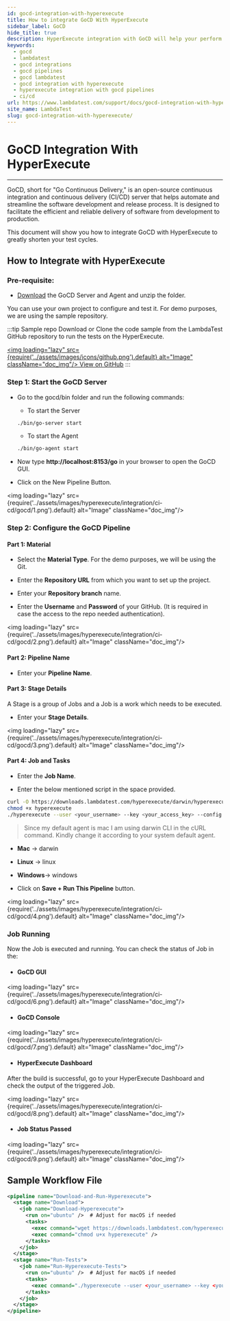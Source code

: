 ```yaml
---
id: gocd-integration-with-hyperexecute
title: How to integrate GoCD With HyperExecute
sidebar_label: GoCD
hide_title: true
description: HyperExecute integration with GoCD will help your perform Test automation for your code changes on more than 3000+ real browsers for both mobile and desktop. You can trigger your testing scripts directly from GoCD instance and they would be executed over your HyperExecute Dashboard.
keywords:
  - gocd
  - lambdatest
  - gocd integrations
  - gocd pipelines
  - gocd lambdatest
  - gocd integration with hyperexecute
  - hyperexecute integration with gocd pipelines
  - ci/cd
url: https://www.lambdatest.com/support/docs/gocd-integration-with-hyperexecute/
site_name: LambdaTest
slug: gocd-integration-with-hyperexecute/
---
```

<script type="application/ld+json"
      dangerouslySetInnerHTML={{ __html: JSON.stringify({
       "@context": "https://schema.org",
        "@type": "BreadcrumbList",
        "itemListElement": [{
          "@type": "ListItem",
          "position": 1,
          "name": "LambdaTest",
          "item": "https://www.lambdatest.com"
        },{
          "@type": "ListItem",
          "position": 2,
          "name": "Support",
          "item": "https://www.lambdatest.com/support/docs/"
        },{
          "@type": "ListItem",
          "position": 3,
          "name": "GoCD Integration",
          "item": "https://www.lambdatest.com/support/docs/gocd-integration-with-hyperexecute/"
        }]
      })
    }}
></script>

# GoCD Integration With HyperExecute
***

GoCD, short for "Go Continuous Delivery," is an open-source continuous integration and continuous delivery (CI/CD) server that helps automate and streamline the software development and release process. It is designed to facilitate the efficient and reliable delivery of software from development to production.

This document will show you how to integrate GoCD with HyperExecute to greatly shorten your test cycles.

## How to Integrate with HyperExecute

### Pre-requisite:

- [Download](https://www.gocd.org/download/#osx) the GoCD Server and Agent and unzip the folder.

You can use your own project to configure and test it. For demo purposes, we are using the sample repository.

:::tip Sample repo
Download or Clone the code sample from the LambdaTest GitHub repository to run the tests on the HyperExecute.

<a href="https://github.com/LambdaTest/hyp-ci-cd-integration-sample/tree/gocd" className="github__anchor"><img loading="lazy" src={require('../assets/images/icons/github.png').default} alt="Image" className="doc_img"/> View on GitHub</a>
:::

### Step 1: Start the GoCD Server

- Go to the gocd/bin folder and run the following commands:

  - To start the Server
  ```bash
  ./bin/go-server start
  ```

  - To start the Agent
  ```bash
  ./bin/go-agent start
  ```
- Now type **http://localhost:8153/go** in your browser to open the GoCD GUI.

- Click on the New Pipeline Button.

<img loading="lazy" src={require('../assets/images/hyperexecute/integration/ci-cd/gocd/1.png').default} alt="Image"  className="doc_img"/>

### Step 2: Configure the GoCD Pipeline

#### Part 1: Material

- Select the **Material Type**. For the demo purposes, we will be using the Git.

- Enter the **Repository URL** from which you want to set up the project.

- Enter your **Repository branch** name.

- Enter the **Username** and **Password** of your GitHub. (It is required in case the access to the repo needed authentication).

<img loading="lazy" src={require('../assets/images/hyperexecute/integration/ci-cd/gocd/2.png').default} alt="Image"  className="doc_img"/>

#### Part 2: Pipeline Name

- Enter your **Pipeline Name**.

#### Part 3: Stage Details

A Stage is a group of Jobs and a Job is a work which needs to be executed.

- Enter your **Stage Details**.

<img loading="lazy" src={require('../assets/images/hyperexecute/integration/ci-cd/gocd/3.png').default} alt="Image"  className="doc_img"/>

#### Part 4: Job and Tasks

- Enter the **Job Name**.

- Enter the below mentioned script in the space provided.

```bash
curl -O https://downloads.lambdatest.com/hyperexecute/darwin/hyperexecute
chmod +x hyperexecute
./hyperexecute --user <your_username> --key <your_access_key> --config <your_yaml_file_name>
```

> Since my default agent is mac I am using darwin CLI in the cURL command. Kindly change it according to your system default agent. <br />
- **Mac** -> darwin <br />
- **Linux** -> linux <br />
- **Windows**-> windows

- Click on **Save + Run This Pipeline** button.

<img loading="lazy" src={require('../assets/images/hyperexecute/integration/ci-cd/gocd/4.png').default} alt="Image"  className="doc_img"/>

### Job Running

Now the Job is executed and running. You can check the status of Job in the:

- #### GoCD GUI
<img loading="lazy" src={require('../assets/images/hyperexecute/integration/ci-cd/gocd/6.png').default} alt="Image"  className="doc_img"/>

- #### GoCD Console
<img loading="lazy" src={require('../assets/images/hyperexecute/integration/ci-cd/gocd/7.png').default} alt="Image"  className="doc_img"/>

- #### HyperExecute Dashboard

After the build is successful, go to your HyperExecute Dashboard and check the output of the triggered Job.

<img loading="lazy" src={require('../assets/images/hyperexecute/integration/ci-cd/gocd/8.png').default} alt="Image"  className="doc_img"/>

- #### Job Status Passed

<img loading="lazy" src={require('../assets/images/hyperexecute/integration/ci-cd/gocd/9.png').default} alt="Image"  className="doc_img"/>

## Sample Workflow File

```xml
<pipeline name="Download-and-Run-Hyperexecute">
  <stage name="Download">
    <job name="Download-Hyperexecute">
      <run on="ubuntu" />  # Adjust for macOS if needed
      <tasks>
        <exec command="wget https://downloads.lambdatest.com/hyperexecute/darwin/hyperexecute" />
        <exec command="chmod u+x hyperexecute" />
      </tasks>
    </job>
  </stage>
  <stage name="Run-Tests">
    <job name="Run-Hyperexecute-Tests">
      <run on="ubuntu" />  # Adjust for macOS if needed
      <tasks>
        <exec command="./hyperexecute --user <your_username> --key <your_access_key> --config <your_yaml_file_path>" />
      </tasks>
    </job>
  </stage>
</pipeline>
```
